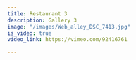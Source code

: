 ```yaml
---
title: Restaurant 3
description: Gallery 3
image: "/images/Web_alley_DSC_7413.jpg"
is_video: true
video_link: https://vimeo.com/92416761

---
```

